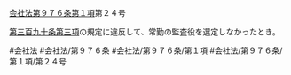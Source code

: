 [会社法第９７６条第１項](会社法＿＿＿＿第９７６条第１項)第２４号

[第三百九十条第三項](会社法＿＿＿＿第３９０条第３項)の規定に違反して、常勤の監査役を選定しなかったとき。


#会社法
#会社法/第９７６条
#会社法/第９７６条/第１項
#会社法/第９７６条/第１項/第２４号
